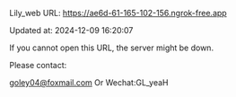 Lily_web URL: https://ae6d-61-165-102-156.ngrok-free.app

Updated at: 2024-12-09 16:20:07

If you cannot open this URL, the server might be down.

Please contact: 

goley04@foxmail.com Or Wechat:GL_yeaH